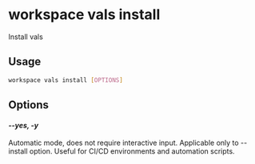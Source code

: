 # workspace vals install

Install vals

## Usage

```bash
workspace vals install [OPTIONS]
```

## Options

#### *--yes, -y*

Automatic mode, does not require interactive input. Applicable only to --install option. Useful for CI/CD environments and automation scripts.


